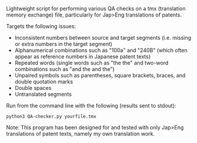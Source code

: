 Lightweight script for performing various QA checks on a tmx (translation memory exchange) file, particularly for Jap>Eng translations of patents.

Targets the following issues:
  - Inconsistent numbers between source and target segments (i.e. missing or extra numbers in the target segment)
  - Alphanumerical combinations such as "100a" and "240B" (which often appear as reference numbers in Japanese patent texts)
  - Repeated words (single words such as "the the" and two-word combinations such as "and the and the")
  - Unpaired symbols such as parentheses, square brackets, braces, and double quotation marks
  - Double spaces
  - Untranslated segments

Run from the command line with the following (results sent to stdout):

`python3 QA-checker.py yourfile.tmx`

Note:
This program has been designed for and tested with only Jap>Eng translations of patent texts, namely my own translation work.
